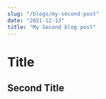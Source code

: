```yaml
---
slug: "/blogs/my-second-post"
date: "2021-12-13"
title: "My Second blog post"
---
```


# Title

## Second Title